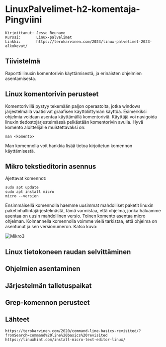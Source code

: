 # LinuxPalvelimet-h2-komentaja-Pingviini
    Kirjoittanut: Jesse Reunamo
    Kurssi:       Linux-palvelimet
    Linkki:       https://terokarvinen.com/2023/linux-palvelimet-2023-alkukevat/

## Tiivistelmä
Raportti linuxin komentorivin käyttämisestä, ja erinäisten ohjelmien asentamisesta.

## Linux komentorivin perusteet
Komentorivillä pystyy tekemään paljon operaatoita, jotka windows järjestelmällä vaatisivat graafisen käyttöliittymän käyttöä. Esimerkiksi ohjelmia voidaan asentaa käyttämällä komentoriviä. Käyttäjä voi navigoida linuxin tiedostojärjestelmässä pelkästään komentorivin avulla. Hyvä komento aloittelijalle muistettavaksi on:

    man <komento>
    
Man komennolla voit hankkia lisää tietoa kirjoitetun komennon käyttämisestä.

## Mikro tekstieditorin asennus
Ajettavat komennot:

    sudo apt update
    sudo apt install micro
    micro --version

Ensimmäisellä komennolla haemme uusimmat mahdolliset paketit linuxin paketinhallintajärjestelmästä, tämä varmistaa, että ohjelma, jonka haluamme asentaa on uusin mahdollinen versio. Toinen komento asentaa micro ohjelman. Kolmannella komennolla voimme vielä tarkistaa, että ohjelma on asentunut ja sen versionumeron. Katso kuva:

![Mikro3](https://user-images.githubusercontent.com/112503770/213953395-63898721-27a8-49dd-9111-4c6bf74f167d.png)


## Linux tietokoneen raudan selvittäminen


## Ohjelmien asentaminen


## Järjestelmän talletuspaikat


## Grep-komennon perusteet


## Lähteet

    https://terokarvinen.com/2020/command-line-basics-revisited/?fromSearch=command%20line%20basics%20revisited
    https://linuxhint.com/install-micro-text-editor-linux/
    
